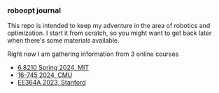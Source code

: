 ### roboopt journal

This repo is intended to keep my adventure in the area of robotics and optimization. I start it from scratch, so you might want 
to get back later when there's some materials available.

Right now I am gathering information from 3 online courses

* [6.8210 Spring 2024, MIT](https://youtube.com/playlist?list=PLkx8KyIQkMfU5szP43GlE_S1QGSPQfL9s&si=V-jenbaf1CgBlalr)
* [16-745 2024, CMU](https://youtube.com/playlist?list=PLZnJoM76RM6Jv4f7E7RnzW4rijTUTPI4u&si=DKykPlZ2OFf8S-Vy)
* [EE364A 2023, Stanford](https://youtube.com/playlist?list=PLoROMvodv4rMJqxxviPa4AmDClvcbHi6h&si=TN9ZPzzI3-oGIgFQ)

